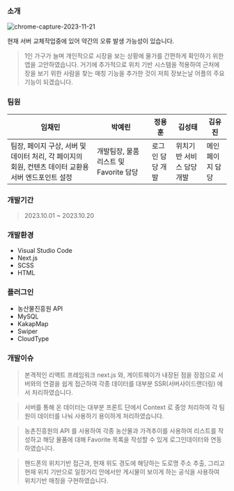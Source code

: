 ### 소개

![chrome-capture-2023-11-21](https://github.com/Sovidi/togrocery/assets/133857264/ed5ddb8f-dc72-47e6-8a5b-8fc5b32e9d57)

현재 서버 교체작업중에 있어 약간의 오류 발생 가능성이 있습니다.


> 1인 가구가 늘며 개인적으로 시장을 보는 상황에 물가를 간편하게 확인하기 위한 앱을 고안하였습니다. 거기에 추가적으로 위치 기반 시스템을 적용하여 근처에 장을 보기 위한 사람을 찾는 매칭 기능을 추가한 것이 저희 장보는날 어플의 주요 기능이 되겠습니다.
> 

### 팀원

임채민 | 박예린 | 정용훈 | 김성태 | 김유진
-|-|-|-|-
팀장, 페이지 구상, 서버 및 데이터 처리, 각 페이지의 회원, 컨텐츠 데이터 교환용 서버 엔드포인트 설정| 개발팀장, 물품리스트 및 Favorite 담당| 로그인 담당 개발| 위치기반 서비스 담당 개발| 메인페이지 담당

### 개발기간

> 2023.10.01 ~ 2023.10.20
> 

### 개발환경

- Visual Studio Code
- Next.js
- SCSS
- HTML

### 플러그인

- 농산물진흥원 API
- MySQL
- KakapMap
- Swiper
- CloudType

### 개발이슈

> 본격적인 리액트 프레임워크 next.js 와, 게이트웨이가 내장된 점을 장점으로 서버와의 연결을 쉽게 접근하여 각종 데이터를 대부분 SSR(서버사이드랜더링) 에서 처리하였습니다.
> 

> 서버를 통해 온 데이터는 대부분 프론트 단에서 Context 로 중앙 처리하여 각 팀원이 데이터를 나눠 사용하기 용이하게 처리하였습니다.
> 

> 농촌진흥원의 API 를 사용하여 각종 농산물과 가격추이를 사용하여 리스트를 작성하고 해당 물품에 대해 Favorite 목록을 작성할 수 있게 로그인데이터와 연동하였습니다.
> 

> 핸드폰의 위치기반 접근과, 현재 위도 경도에 해당하는 도로명 주소 추출, 그리고 현재 위치 기반으로 일정거리 안에서만 게시물이 보이게 하는 공식을 사용하여 위치기반 매칭을 구현하였습니다.
>
